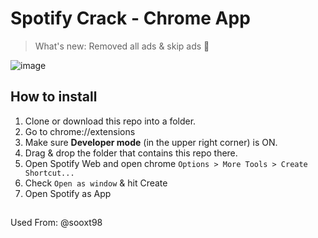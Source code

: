 # Spotify Crack - Chrome App

> What's new: Removed all ads & skip ads 🎉


![image](https://user-images.githubusercontent.com/13378059/109779378-dc420f00-7c40-11eb-8542-e35e9ce022ed.png)


## How to install

1. Clone or download this repo into a folder.
1. Go to chrome://extensions
2. Make sure **Developer mode** (in the upper right corner) is ON.
3. Drag & drop the folder that contains this repo there.
4. Open Spotify Web and open chrome `Options > More Tools > Create Shortcut...`
5. Check `Open as window` & hit Create
6. Open Spotify as App

##
Used From: @sooxt98
